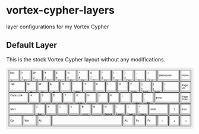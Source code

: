 # vortex-cypher-layers

layer configurations for my Vortex Cypher

## Default Layer

This is the stock Vortex Cypher layout without any modifications.

![Default Layer](https://github.com/karlding/vortex-cypher-layers/raw/images/images/cypher-default-layer.png)
